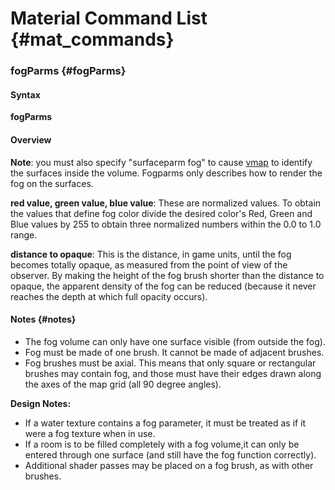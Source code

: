 # Material Command List {#mat_commands}

### fogParms {#fogParms}

#### Syntax

**fogParms <red value> <green value> <blue value> <distance to opaque>**

#### Overview

**Note**: you must also specify "surfaceparm fog" to cause
[vmap](vmap.md) to identify the surfaces inside the volume.
Fogparms only describes how to render the fog on the surfaces.

**red value, green value, blue value**: These are normalized values.
To obtain the values that define fog color divide the desired color's
Red, Green and Blue values by 255 to obtain three normalized numbers
within the 0.0 to 1.0 range.

**distance to opaque**: This is the distance, in game units, until the
fog becomes totally opaque, as measured from the point of view of the
observer. By making the height of the fog brush shorter than the
distance to opaque, the apparent density of the fog can be reduced
(because it never reaches the depth at which full opacity occurs).

#### Notes {#notes}

-   The fog volume can only have one surface visible (from outside the
    fog).
-   Fog must be made of one brush. It cannot be made of adjacent
    brushes.
-   Fog brushes must be axial. This means that only square or
    rectangular brushes may contain fog, and those must have their edges
    drawn along the axes of the map grid (all 90 degree angles).

**Design Notes:**

-   If a water texture contains a fog parameter, it must be treated as
    if it were a fog texture when in use.
-   If a room is to be filled completely with a fog volume,it can only
    be entered through one surface (and still have the fog function
    correctly).
-   Additional shader passes may be placed on a fog brush, as with other
    brushes.